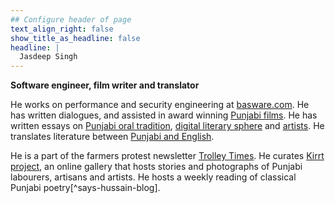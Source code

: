 ```yaml
---
## Configure header of page
text_align_right: false
show_title_as_headline: false
headline: |
  Jasdeep Singh
---
```


<!-- this is a subheadline -->
**Software engineer, film writer and translator**


He works on performance and security engineering at [basware.com](basware.com). He has written dialogues, and assisted in award winning [Punjabi films](https://www.imdb.com/name/nm9359129/). He has written essays on [Punjabi oral tradition](/blog/mirza-pala), [digital literary sphere](https://scroll.in/article/973761/art-sans-borders-how-the-pandemic-has-brought-the-two-punjabs-closer-through-literature) and [artists](cafedissensus.com/2017/04/15/a-photographers-world-the-art-of-randeep-maddoke/). He translates literature between [Punjabi and English](parchanve.wordpress.com/).

He is a part of the farmers protest newsletter [Trolley Times](trolleytimes.com). He curates [Kirrt project](kirrt.org), an online gallery that hosts stories and photographs of Punjabi labourers, artisans and artists. He hosts a weekly reading of classical Punjabi poetry[^says-hussain-blog].


‌

‌
